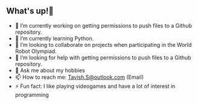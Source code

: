 ## What's up!👋
- 🔭 I’m currently working on getting permissions to push files to a Github repository.
- 🌱 I’m currently learning Python.
- 👯 I’m looking to collaborate on projects when participating in the World Robot Olympiad.
- 🤔 I’m looking for help with getting permissions to push files to a Github repository.
- 💬 Ask me about my hobbies
- 📫 How to reach me: Tavish.S@outlook.com (Email)
- ⚡ Fun fact: I like playing videogames and have a lot of interest in programming
